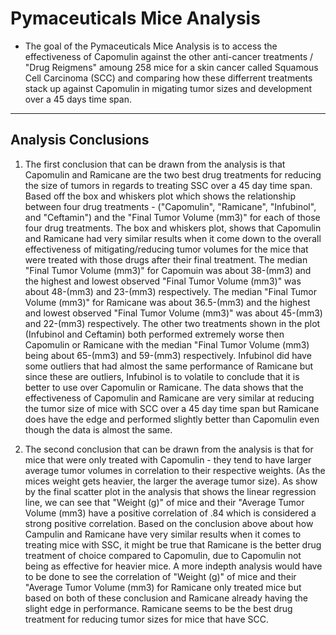 # Pymaceuticals Mice Analysis #
- The goal of the Pymaceuticals Mice Analysis is to access the effectiveness of Capomulin against the other anti-cancer treatments / "Drug Reigmens" amoung 258 mice for a skin cancer called Squamous Cell Carcinoma (SCC) and comparing how these differrent treatments stack up against Capomulin in migating tumor sizes and development over a 45 days time span.
---

## Analysis Conclusions
1) The first conclusion that can be drawn from the analysis is that Capomulin and Ramicane are the two best drug treatments for reducing the size of tumors in regards to treating SSC over a 45 day time span. Based off the box and whiskers plot which shows the relationship between four drug treatments - ("Capomulin", "Ramicane", "Infubinol", and "Ceftamin") and the "Final Tumor Volume (mm3)" for each of those four drug treatments. The box and whiskers plot, shows that Capomulin and Ramicane had very similar results when it come down to the overall effectiveness of mitigating/reducing tumor volumes for the mice that were treated with those drugs after their final treatment. The median "Final Tumor Volume (mm3)" for Capomuin was about 38-(mm3) and the highest and lowest observed "Final Tumor Volume (mm3)" was about 48-(mm3) and 23-(mm3) respectively. The median "Final Tumor Volume (mm3)" for Ramicane was about 36.5-(mm3) and the highest and lowest observed "Final Tumor Volume (mm3)" was about 45-(mm3) and 22-(mm3) respectively. The other two treatments shown in the plot (Infubinol and Ceftamin) both performed extremely worse then Capomulin or Ramicane with the median "Final Tumor Volume (mm3) being about 65-(mm3) and 59-(mm3) respectively. Infubinol did have some outliers that had almost the same performance of Ramicane but since these are outliers, Infubinol is to volatile to conclude that it is better to use over Capomulin or Ramicane. The data shows that the effectiveness of Capomulin and Ramicane are very similar at reducing the tumor size of mice with SCC over a 45 day time span but Ramicane does have the edge and performed slightly better than Capomulin even though the data is almost the same.

2) The second conclusion that can be drawn from the analysis is that for mice that were only treated with Capomulin - they tend to have larger average tumor volumes in correlation to their respective weights. (As the mices weight gets heavier, the larger the average tumor size). As show by the final scatter plot in the analysis that shows the linear regression line, we can see that "Weight (g)" of mice and their "Average Tumor Volume (mm3) have a positive correlation of .84 which is considered a strong positive correlation. Based on the conclusion above about how Campulin and Ramicane have very similar results when it comes to treating mice with SSC, it might be true that Ramicane is the better drug treatment of choice compared to Capomulin, due to Capomulin not being as effective for heavier mice. A more indepth analysis would have to be done to see the correlation of "Weight (g)" of mice and their "Average Tumor Volume (mm3) for Ramicane only treated mice but based on both of these conclusion and Ramicane already having the slight edge in performance. Ramicane seems to be the best drug treatment for reducing tumor sizes for mice that have SCC. 
